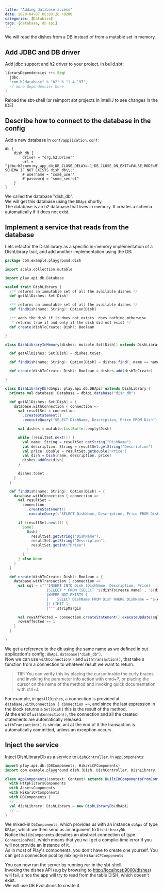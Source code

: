 ```yaml
---
title: "Adding database access"
date: 2020-04-07 00:00:28 +0200
categories: [Database]
tags: [database, db api]
---
```


We will read the dishes from a DB instead of from a mutable set in memory.

## Add JDBC and DB driver

Add jdbc support and h2 driver to your project. in build.sbt:

```scala
libraryDependencies ++= Seq(
  jdbc,
  "com.h2database" % "h2" % "1.4.197",
  // more dependencies here
)
```

Reload the sbt-shell (or reimport sbt projects in IntelliJ to see changes in the IDE).

## Describe how to connect to the database in the config

Add a new database in `conf/application.conf`:

```
db {
    dish_db {
        driver = "org.h2.Driver"
        url = "jdbc:h2:mem:my_app_db;DB_CLOSE_DELAY=-1;DB_CLOSE_ON_EXIT=FALSE;MODE=MYSQL;INIT=CREATE SCHEMA IF NOT EXISTS dish_db\\;"
        # username = "some_user"
        # password = "some_secret"
    }
}
```

We called the database "dish_db".  
We will get this database using the `DBApi` shortly.  
The database is an h2 database that lives in memory. It creates a schema automatically if it does not exist.

## Implement a service that reads from the database

Lets refactor the DishLibrary as a specific in-memory implementation of a DishLibrary trait, and add another implementation using the DB:

```scala
package com.example.playground.dish

import scala.collection.mutable

import play.api.db.Database

sealed trait DishLibrary {
  /** returns an immutable set of all the available dishes */
  def getAllDishes: Set[Dish]

  /** returns an immutable set of all the available dishes */
  def findDish(name: String): Option[Dish]

  /** adds the dish if it does not exists. does nothing otherwise.
   * returns true if and only if the dish did not exist */
  def create(dishToCreate: Dish): Boolean

}

class DishLibraryInMemory(dishes: mutable.Set[Dish]) extends DishLibrary {

  def getAllDishes: Set[Dish] = dishes.toSet

  def findDish(name: String): Option[Dish] = dishes.find(_.name == name)

  def create(dishToCreate: Dish): Boolean = dishes.add(dishToCreate)

}

class DishLibraryDb(dbApi: play.api.db.DBApi) extends DishLibrary {
  private val database: Database = dbApi.database("dish_db")

  def getAllDishes: Set[Dish] = {
    database.withConnection { connection =>
      val resultSet = connection
        .createStatement()
        .executeQuery("SELECT DishName, Description, Price FROM Dish")

      val dishes = mutable.ListBuffer.empty[Dish]

      while (resultSet.next()) {
        val name: String = resultSet.getString("DishName")
        val description: String = resultSet.getString("Description")
        val price: Double = resultSet.getDouble("Price")
        val dish = Dish(name, description, price)
        dishes.addOne(dish)
      }

      dishes.toSet
    }
  }

  def findDish(name: String): Option[Dish] = {
    database.withConnection { connection =>
      val resultSet =
        connection
          .createStatement()
          .executeQuery(s"SELECT DishName, Description, Price FROM Dish WHERE DishName = '$name'")

      if (resultSet.next()) {
        Some(
          Dish(
            resultSet.getString("DishName"),
            resultSet.getString("Description"),
            resultSet.getInt("Price")
          )
        )
      } else None
    }
  }

  def create(dishToCreate: Dish): Boolean = {
    database.withTransaction { connection =>
      val sql = s"""INSERT INTO Dish (DishName, Description, Price)
                   |SELECT * FROM (SELECT '${dishToCreate.name}', '${dishToCreate.description}', ${dishToCreate.price}) AS tmp
                   |WHERE NOT EXISTS (
                   |    SELECT DishName FROM Dish WHERE DishName = '${dishToCreate.name}'
                   |) LIMIT 1;
                   |""".stripMargin

      val rowsAffected = connection.createStatement().executeUpdate(sql)
      rowsAffected == 1
    }
  }

}
```

We get a reference to the db using the same name as we defined in out application's config: `dbApi.database("dish_db")`.  
Now we can use `withConnection()` and `withTransaction()`, that take a function from a connection to whatever result we want to return.

> TIP: You can verify this by placing the cursor inside the curly braces and invoking the parameter info action with cmd+P, or placing the cursor on the name of the method and invoking quick documentation with ctrl+J.

For example, in `getAllDishes`, a connection is provided at `database.withConnection { connection =>`, and since the last expression in the block returns a `Set[Dish]` this is the result of the method.  
At the end of `withConnection()`, the connection and all the created statements are automatically released.  
`withTransaction()` is similar, ant at the end of it the transaction is automatically committed, unless an exception occurs.

## Inject the service

Inject DishLibraryDb as a service to `DishController`. in `AppComponents`:

```scala
import play.api.db.{DBComponents, HikariCPComponents}
import com.example.playground.dish.{Dish, DishController, DishLibrary, DishLibraryDb}

class AppComponents(context: Context) extends BuiltInComponentsFromContext(context)
  with HttpFiltersComponents
  with AssetsComponents
  with HikariCPComponents
  with DBComponents {
  // ..
  val dishLibrary: DishLibrary = new DishLibraryDb(dbApi)
  // ..
}
```

We mixed-in `DbComponents`, which provides us with an instance `dbApi` of type `DBApi`, which we then send as an argument to `DishLibraryDb`.  
Notice that `DbComponents` decalres an abstract connection of type `ConnectionPool`, which means that you will get a compile-time error if you will not provide an instance of it.  
As in most of Play's components, you don't have to create one yourself. You can get a connection pool by mixing-in `HikariCPComponents`.

You can now run the server by running `run` in the sbt-shell.  
Invoking the dishes API (e.g by browsing to [http://localhost:9000/dishes](http://localhost:9000/dishes)) will fail,
since the app will try to read from the table DISH, which doesn't exist.  
We will use DB Evolutions to create it.